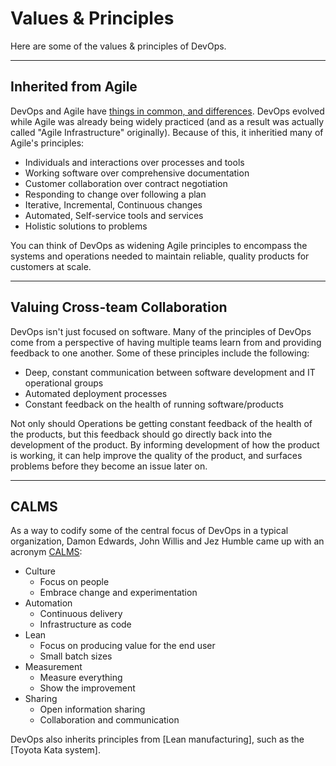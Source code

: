 # Values & Principles
Here are some of the values & principles of DevOps.

---

## Inherited from Agile

DevOps and Agile have [things in common, and differences][2]. DevOps evolved while Agile was already being widely practiced (and as a result was actually called "Agile Infrastructure" originally). Because of this, it inheritied many of Agile's principles:

 * Individuals and interactions over processes and tools
 * Working software over comprehensive documentation
 * Customer collaboration over contract negotiation
 * Responding to change over following a plan
 * Iterative, Incremental, Continuous changes
 * Automated, Self-service tools and services
 * Holistic solutions to problems

You can think of DevOps as widening Agile principles to encompass the systems and operations needed to maintain reliable, quality products for customers at scale.

---

## Valuing Cross-team Collaboration

DevOps isn't just focused on software. Many of the principles of DevOps come from a perspective of having multiple teams learn from and providing feedback to one another. Some of these principles include the following:

 * Deep, constant communication between software development and IT operational groups
 * Automated deployment processes
 * Constant feedback on the health of running software/products

Not only should Operations be getting constant feedback of the health of the products, but this feedback should go directly back into the development of the product. By informing development of how the product is working, it can help improve the quality of the product, and surfaces problems before they become an issue later on.

---

## CALMS

As a way to codify some of the central focus of DevOps in a typical organization, Damon Edwards, John Willis and Jez Humble came up with an acronym [CALMS][3]:

 * Culture
   * Focus on people
   * Embrace change and experimentation
 * Automation
   * Continuous delivery
   * Infrastructure as code
 * Lean
   * Focus on producing value for the end user
   * Small batch sizes
 * Measurement
   * Measure everything
   * Show the improvement
 * Sharing
   * Open information sharing
   * Collaboration and communication

DevOps also inherits principles from [Lean manufacturing], such as the [Toyota Kata system].


[1]: https://www.informationweek.com/devops/agile-vs-devops-10-ways-theyre-different/d/d-id/1326121
[2]: https://www.guru99.com/agile-vs-devops.html
[3]: https://www.red-gate.com/blog/calms-relates-database-devops
